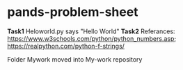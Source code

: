 # pands-problem-sheet 


**Task1**
Heloworld.py says "Hello World"
**Task2**
Referances: https://www.w3schools.com/python/python_numbers.asp; https://realpython.com/python-f-strings/

Folder Mywork moved into My-work repository
